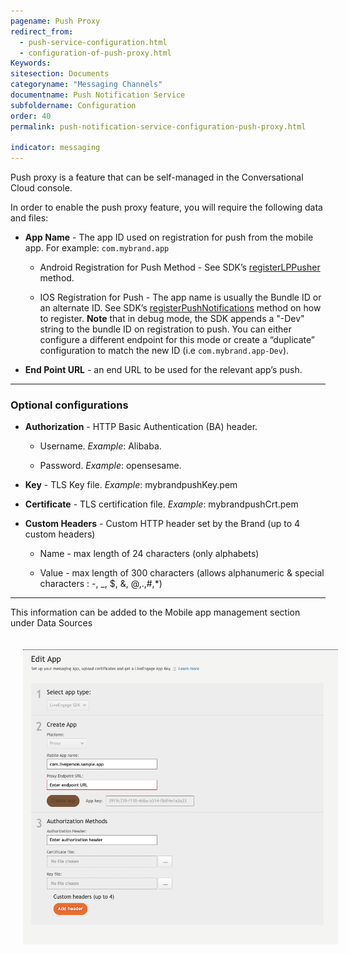 ```yaml
---
pagename: Push Proxy
redirect_from:
  - push-service-configuration.html
  - configuration-of-push-proxy.html
Keywords:
sitesection: Documents
categoryname: "Messaging Channels"
documentname: Push Notification Service
subfoldername: Configuration
order: 40
permalink: push-notification-service-configuration-push-proxy.html

indicator: messaging
---
```


Push proxy is a feature that can be self-managed in the Conversational Cloud console.

In order to enable the push proxy feature, you will require the following data and files:

* **App Name** - The app ID used on registration for push from the mobile app. For example: `com.mybrand.app`

     * Android Registration for Push Method - See SDK’s  [registerLPPusher](android-registerlppusher.html) method.

     * IOS Registration for Push - The app name is usually the Bundle ID or an alternate ID. See SDK’s [registerPushNotifications](mobile-app-messaging-sdk-for-ios-sdk-apis-monitoring-api.html#registerpushnotifications) method on how to register. **Note** that in debug mode, the SDK appends a "-Dev" string to the bundle ID on registration to push. You can either configure a different endpoint for this mode or create a “duplicate” configuration to match the new ID (i.e `com.mybrand.app-Dev`).

* **End Point URL** - an end URL to be used for the relevant app’s push.

---

### Optional configurations

* **Authorization** - HTTP Basic Authentication (BA) header.

    * Username. _Example_:  Alibaba.

    * Password. _Example_: opensesame.

* **Key** - TLS Key file. _Example_: mybrandpushKey.pem

* **Certificate** - TLS certification file. _Example_: mybrandpushCrt.pem

* **Custom Headers** - Custom HTTP header set by the Brand (up to 4 custom headers)

  * Name - max length of 24 characters (only alphabets)

  * Value - max length of 300 characters (allows alphanumeric & special characters : -, _, $, &, @,.,#,*)

--- 

This information can be added to the Mobile app management section under Data Sources

<img src="/img/pusher/ProxyHeaders.png" alt="Push Notification Proxy" style="width: 800px;padding: 20px;">
